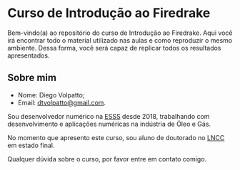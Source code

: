 # Curso de Introdução ao Firedrake

Bem-vindo(a) ao repositório do curso de Introdução ao Firedrake. Aqui você irá encontrar todo o material utilizado nas aulas e como reproduzir o mesmo ambiente. Dessa forma, você será capaz de replicar todos os resultados apresentados.

## Sobre mim

* Nome: Diego Volpatto;
* Email: [dtvolpatto@gmail.com](dtvolpatto@gmail.com).

Sou desenvolvedor numérico na [ESSS](https://github.com/ESSS) desde 2018, trabalhando com desenvolvimento e aplicações numéricas na indústria de Óleo e Gás.

No momento que apresento este curso, sou aluno de doutorado no [LNCC](http://www.lncc.br/) em estado final.

Qualquer dúvida sobre o curso, por favor entre em contato comigo.
